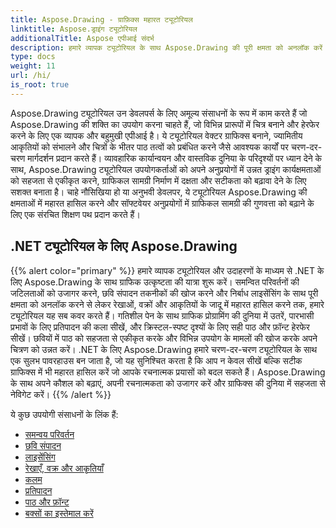 ```yaml
---
title: Aspose.Drawing - ग्राफ़िक्स महारत ट्यूटोरियल
linktitle: Aspose.ड्राइंग ट्यूटोरियल
additionalTitle: Aspose एपीआई संदर्भ
description: हमारे व्यापक ट्यूटोरियल के साथ Aspose.Drawing की पूरी क्षमता को अनलॉक करें। बेहतर सॉफ़्टवेयर विज़ुअल और दक्षता के लिए विभिन्न भाषाओं में ग्राफ़िक्स हेरफेर में महारत हासिल करें।
type: docs
weight: 11
url: /hi/
is_root: true
---
```


Aspose.Drawing ट्यूटोरियल उन डेवलपर्स के लिए अमूल्य संसाधनों के रूप में काम करते हैं जो Aspose.Drawing की शक्ति का उपयोग करना चाहते हैं, जो विभिन्न प्रारूपों में चित्र बनाने और हेरफेर करने के लिए एक व्यापक और बहुमुखी एपीआई है। ये ट्यूटोरियल वेक्टर ग्राफिक्स बनाने, ज्यामितीय आकृतियों को संभालने और चित्रों के भीतर पाठ तत्वों को प्रबंधित करने जैसे आवश्यक कार्यों पर चरण-दर-चरण मार्गदर्शन प्रदान करते हैं। व्यावहारिक कार्यान्वयन और वास्तविक दुनिया के परिदृश्यों पर ध्यान देने के साथ, Aspose.Drawing ट्यूटोरियल उपयोगकर्ताओं को अपने अनुप्रयोगों में उन्नत ड्राइंग कार्यक्षमताओं को सहजता से एकीकृत करने, ग्राफिकल सामग्री निर्माण में दक्षता और सटीकता को बढ़ावा देने के लिए सशक्त बनाता है। चाहे नौसिखिया हो या अनुभवी डेवलपर, ये ट्यूटोरियल Aspose.Drawing की क्षमताओं में महारत हासिल करने और सॉफ्टवेयर अनुप्रयोगों में ग्राफिकल सामग्री की गुणवत्ता को बढ़ाने के लिए एक संरचित शिक्षण पथ प्रदान करते हैं।

## .NET ट्यूटोरियल के लिए Aspose.Drawing
{{% alert color="primary" %}}
हमारे व्यापक ट्यूटोरियल और उदाहरणों के माध्यम से .NET के लिए Aspose.Drawing के साथ ग्राफिक उत्कृष्टता की यात्रा शुरू करें। समन्वित परिवर्तनों की जटिलताओं को उजागर करने, छवि संपादन तकनीकों की खोज करने और निर्बाध लाइसेंसिंग के साथ पूरी क्षमता को अनलॉक करने से लेकर रेखाओं, वक्रों और आकृतियों के जादू में महारत हासिल करने तक, हमारे ट्यूटोरियल यह सब कवर करते हैं। गतिशील पेन के साथ ग्राफिक प्रोग्रामिंग की दुनिया में उतरें, पारभासी प्रभावों के लिए प्रतिपादन की कला सीखें, और क्रिस्टल-स्पष्ट दृश्यों के लिए सही पाठ और फ़ॉन्ट हेरफेर सीखें। छवियों में पाठ को सहजता से एकीकृत करके और विभिन्न उपयोग के मामलों की खोज करके अपने चित्रण को उन्नत करें। .NET के लिए Aspose.Drawing हमारे चरण-दर-चरण ट्यूटोरियल के साथ एक सुलभ पावरहाउस बन जाता है, जो यह सुनिश्चित करता है कि आप न केवल सीखें बल्कि सटीक ग्राफिक्स में भी महारत हासिल करें जो आपके रचनात्मक प्रयासों को बदल सकते हैं। Aspose.Drawing के साथ अपने कौशल को बढ़ाएं, अपनी रचनात्मकता को उजागर करें और ग्राफिक्स की दुनिया में सहजता से नेविगेट करें।
{{% /alert %}}

ये कुछ उपयोगी संसाधनों के लिंक हैं:
 
- [समन्वय परिवर्तन](./net/coordinate-transformations/)
- [छवि संपादन](./net/image-editing/)
- [लाइसेंसिंग](./net/licensing/)
- [रेखाएँ, वक्र और आकृतियाँ](./net/lines-curves-and-shapes/)
- [कलम](./net/pens/)
- [प्रतिपादन](./net/rendering/)
- [पाठ और फ़ॉन्ट](./net/text-and-fonts/)
- [बक्सों का इस्तेमाल करें](./net/use-cases/)